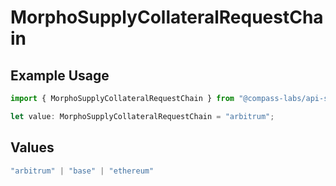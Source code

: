 # MorphoSupplyCollateralRequestChain

## Example Usage

```typescript
import { MorphoSupplyCollateralRequestChain } from "@compass-labs/api-sdk/models/components";

let value: MorphoSupplyCollateralRequestChain = "arbitrum";
```

## Values

```typescript
"arbitrum" | "base" | "ethereum"
```